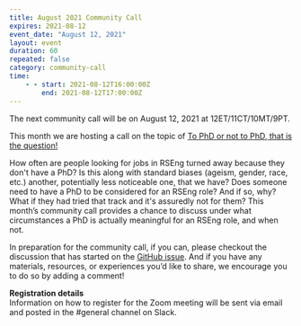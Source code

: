 ```yaml
---
title: August 2021 Community Call
expires: 2021-08-12
event_date: "August 12, 2021"
layout: event
duration: 60
repeated: false
category: community-call
time:
    - - start: 2021-08-12T16:00:00Z
        end: 2021-08-12T17:00:00Z
---
```


The next community call will be on August 12, 2021 at 12ET/11CT/10MT/9PT.

This month we are hosting a call on the topic of [To PhD or not to PhD, that is the question!](https://github.com/USRSE/monthly-community-calls/issues/6)

How often are people looking for jobs in RSEng turned away because they don't have a PhD? Is this along with standard biases (ageism, gender, race, etc.) another, potentially less noticeable one, that we have? Does someone need to have a PhD to be considered for an RSEng role? And if so, why? What if they had tried that track and it's assuredly not for them? This month’s community call provides a chance to discuss under what circumstances a PhD is actually meaningful for an RSEng role, and when not.

In preparation for the community call, if you can, please checkout the discussion that has started on the [GitHub issue](https://github.com/USRSE/monthly-community-calls/issues/6). And if you have any materials, resources, or experiences you’d like to share, we encourage you to do so by adding a comment!

**Registration details**  
Information on how to register for the Zoom meeting will be sent via email and posted in the #general channel on Slack.
